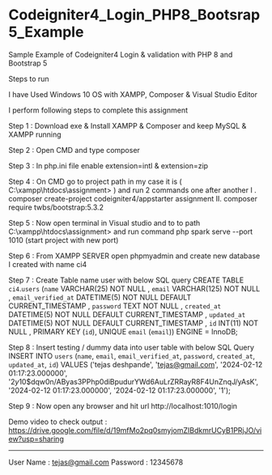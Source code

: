 # Codeigniter4_Login_PHP8_Bootsrap5_Example
Sample Example of Codeigniter4 Login & validation with PHP 8 and Bootstrap 5

Steps to run

I have Used Windows 10 OS with XAMPP, Composer & Visual Studio Editor

I perform following steps to complete this assignment

Step 1 : Download exe & Install XAMPP & Composer and keep MySQL & XAMPP running

Step 2 : Open CMD and type composer

Step 3 : In php.ini file enable extension=intl & extension=zip

Step 4 : On CMD go to project path in my case it is ( C:\xampp\htdocs\assignment> ) and run 2 commands one after another
	I . composer create-project codeigniter4/appstarter assignment
	II. composer require twbs/bootstrap:5.3.2
 
Step 5 : Now open terminal in Visual studio and to to path C:\xampp\htdocs\assignment> and run command
	php spark serve --port 1010 (start project with new port)

Step 6 : From XAMPP SERVER open phpmyadmin and create new database I created with name ci4

Step 7 : Create Table name user with below SQL query
	CREATE TABLE `ci4`.`users` (`name` VARCHAR(25) NOT NULL , `email` VARCHAR(125) NOT NULL , `email_verified_at` DATETIME(5) NOT NULL DEFAULT CURRENT_TIMESTAMP , `password` TEXT NOT NULL , `created_at` DATETIME(5) NOT NULL DEFAULT CURRENT_TIMESTAMP , `updated_at` DATETIME(5) NOT NULL DEFAULT CURRENT_TIMESTAMP , `id` INT(11) NOT NULL , PRIMARY KEY (`id`), UNIQUE `email` (`email`)) ENGINE = InnoDB;

Step 8 : Insert testing / dummy data into user table with below SQL Query
	INSERT INTO `users` (`name`, `email`, `email_verified_at`, `password`, `created_at`, `updated_at`, `id`) VALUES ('tejas deshpande', 'tejas@gmail.com', '2024-02-12 01:17:23.000000', '$2y$10$dqw0n/AByas3PPhp0diBpudurYWd6AuLrZRRayR8F4UnZnqJ/yAsK', '2024-02-12 01:17:23.000000', '2024-02-12 01:17:23.000000', '1');

Step 9 : Now open any browser and hit url http://localhost:1010/login

Demo video to check output : https://drive.google.com/file/d/19mfMo2pq0smyjomZIBdkmrUCyB1PRjJO/view?usp=sharing

---------------------------------------------------------------------------------------------------------

User Name : tejas@gmail.com
Password : 12345678
